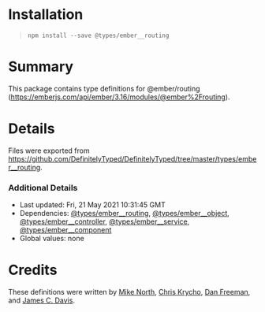 # Installation
> `npm install --save @types/ember__routing`

# Summary
This package contains type definitions for @ember/routing (https://emberjs.com/api/ember/3.16/modules/@ember%2Frouting).

# Details
Files were exported from https://github.com/DefinitelyTyped/DefinitelyTyped/tree/master/types/ember__routing.

### Additional Details
 * Last updated: Fri, 21 May 2021 10:31:45 GMT
 * Dependencies: [@types/ember__routing](https://npmjs.com/package/@types/ember__routing), [@types/ember__object](https://npmjs.com/package/@types/ember__object), [@types/ember__controller](https://npmjs.com/package/@types/ember__controller), [@types/ember__service](https://npmjs.com/package/@types/ember__service), [@types/ember__component](https://npmjs.com/package/@types/ember__component)
 * Global values: none

# Credits
These definitions were written by [Mike North](https://github.com/mike-north), [Chris Krycho](https://github.com/chriskrycho), [Dan Freeman](https://github.com/dfreeman), and [James C. Davis](https://github.com/jamescdavis).
